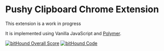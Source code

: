 # Pushy Clipboard Chrome Extension

This extension is a work in progress

It is implemented using Vanilla JavaScript and [Polymer](https://www.polymer-project.org/1.0/).

[![bitHound Overall Score](https://www.bithound.io/github/Clip-Man/clip-man-chrome-extension/badges/score.svg)](https://www.bithound.io/github/Clip-Man/clip-man-chrome-extension)
[![bitHound Code](https://www.bithound.io/github/Clip-Man/clip-man-chrome-extension/badges/code.svg)](https://www.bithound.io/github/Clip-Man/clip-man-chrome-extension)
